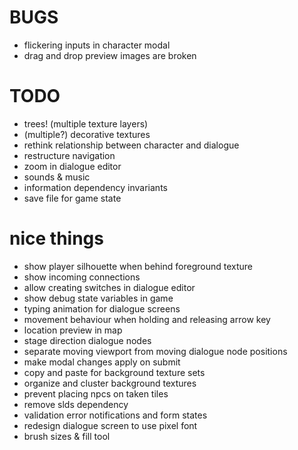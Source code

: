 # BUGS
- flickering inputs in character modal
- drag and drop preview images are broken

# TODO
- trees! (multiple texture layers)
- (multiple?) decorative textures
- rethink relationship between character and dialogue
- restructure navigation
- zoom in dialogue editor
- sounds & music
- information dependency invariants
- save file for game state

# nice things
- show player silhouette when behind foreground texture
- show incoming connections
- allow creating switches in dialogue editor
- show debug state variables in game
- typing animation for dialogue screens
- movement behaviour when holding and releasing arrow key
- location preview in map
- stage direction dialogue nodes
- separate moving viewport from moving dialogue node positions
- make modal changes apply on submit
- copy and paste for background texture sets
- organize and cluster background textures
- prevent placing npcs on taken tiles
- remove slds dependency
- validation error notifications and form states
- redesign dialogue screen to use pixel font
- brush sizes & fill tool
